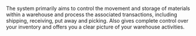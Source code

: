 The system primarily aims to control the movement and storage of materials within a ‎warehouse and process the associated transactions, including shipping, receiving, put ‎away and picking. Also gives complete control over your inventory and offers you a ‎clear picture of your warehouse activities.